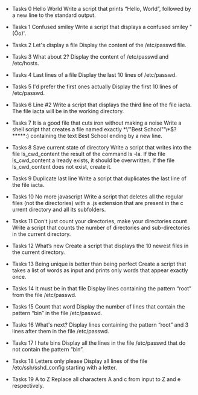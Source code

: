 - Tasks 0
   Hello World 
   Write a script that prints “Hello, World”, followed by a new line to the standard output.

- Tasks 1
  Confused smiley
  Write a script that displays a confused smiley "(Ôo)'.

- Tasks 2
  Let's display a file
  Display the content of the /etc/passwd file.

- Tasks 3
  What about 2?
  Display the content of /etc/passwd and /etc/hosts.

- Tasks 4
  Last lines of a file
  Display the last 10 lines of /etc/passwd.

- Tasks 5
  I'd prefer the first ones actually
  Display the first 10 lines of /etc/passwd.

- Tasks 6
  Line #2
  Write a script that displays the third line of the file iacta.
  The file iacta will be in the working directory.

- Tasks 7
  It is a good file that cuts iron without making a noise
  Write a shell script that creates a file named exactly \*\\'"Best School"\'\\*$\?\*\*\*\*\*:) containing the text Best  School ending by a new line.

- Tasks 8
  Save current state of directory
  Write a script that writes into the file ls_cwd_content the result of the command ls -la. If the file ls_cwd_content a  lready exists, it should be overwritten. If the file ls_cwd_content does not exist, create it.

- Tasks 9
  Duplicate last line
  Write a script that duplicates the last line of the file iacta.

- Tasks 10
  No more javascript
  Write a script that deletes all the regular files (not the directories) with a .js extension that are present in the c  urrent directory and all its subfolders.

- Tasks 11
  Don't just count your directories, make your directories count
  Write a script that counts the number of directories and sub-directories in the current directory.

- Tasks 12
  What’s new
  Create a script that displays the 10 newest files in the current directory.

- Tasks 13
   Being unique is better than being perfect
   Create a script that takes a list of words as input and prints only words that appear exactly once.

- Tasks 14 
  It must be in that file
  Display lines containing the pattern “root” from the file /etc/passwd.

- Tasks 15 
  Count that word
  Display the number of lines that contain the pattern “bin” in the file /etc/passwd.

- Tasks 16
  What's next?
  Display lines containing the pattern “root” and 3 lines after them in the file /etc/passwd.

- Tasks 17
  I hate bins
  Display all the lines in the file /etc/passwd that do not contain the pattern “bin”.

- Tasks 18 
  Letters only please
  Display all lines of the file /etc/ssh/sshd_config starting with a letter.

- Tasks 19
  A to Z
  Replace all characters A and c from input to Z and e respectively.
